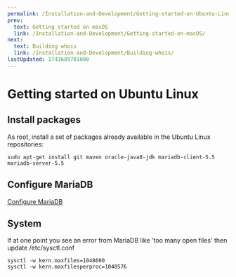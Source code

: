 ```yaml
---
permalink: /Installation-and-Development/Getting-started-on-Ubuntu-Linux
prev:
  text: Getting started on macOS
  link: /Installation-and-Development/Getting-started-on-macOS/
next:
  text: Building whois
  link: /Installation-and-Development/Building-whois/
lastUpdated: 1743685701000
---
```


# Getting started on Ubuntu Linux

## Install packages

As root, install a set of packages already available in the Ubuntu Linux repositories:

`sudo apt-get install git maven oracle-java8-jdk mariadb-client-5.5 mariadb-server-5.5`

## Configure MariaDB

[Configure MariaDB](../Installation-and-Development/Configure-MariaDB/#configure-mariadb)

## System

If at one point you see an error from MariaDB like 'too many open files' then update /etc/sysctl.conf

    sysctl -w kern.maxfiles=1048600
    sysctl -w kern.maxfilesperproc=1048576
